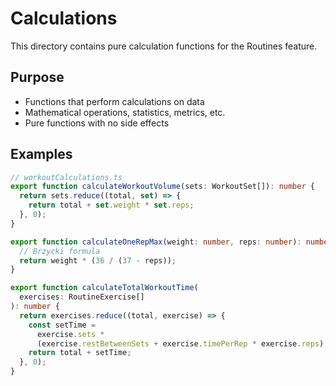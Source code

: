 # Calculations

This directory contains pure calculation functions for the Routines feature.

## Purpose

- Functions that perform calculations on data
- Mathematical operations, statistics, metrics, etc.
- Pure functions with no side effects

## Examples

```typescript
// workoutCalculations.ts
export function calculateWorkoutVolume(sets: WorkoutSet[]): number {
  return sets.reduce((total, set) => {
    return total + set.weight * set.reps;
  }, 0);
}

export function calculateOneRepMax(weight: number, reps: number): number {
  // Brzycki formula
  return weight * (36 / (37 - reps));
}

export function calculateTotalWorkoutTime(
  exercises: RoutineExercise[]
): number {
  return exercises.reduce((total, exercise) => {
    const setTime =
      exercise.sets *
      (exercise.restBetweenSets + exercise.timePerRep * exercise.reps);
    return total + setTime;
  }, 0);
}
```
